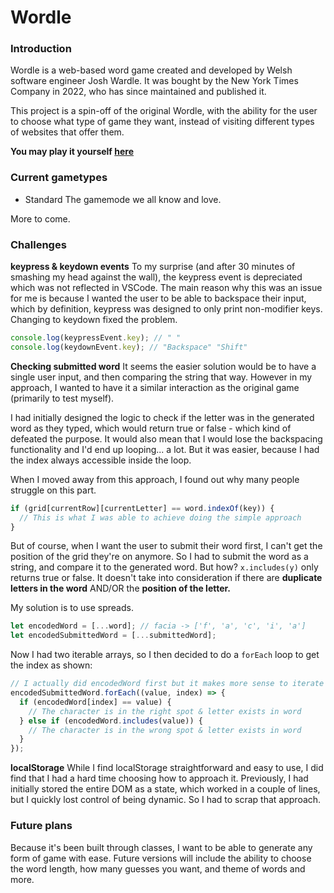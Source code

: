 # Wordle

### Introduction

Wordle is a web-based word game created and developed by Welsh software engineer Josh Wardle. It was bought by the New York Times Company in 2022, who has since maintained and published it.

This project is a spin-off of the original Wordle, with the ability for the user to choose what type of game they want, instead of visiting different types of websites that offer them.

**You may play it yourself [here](https://joelmce.github.io/wordle/ "here")**

### Current gametypes

- Standard
  The gamemode we all know and love.

More to come.

### Challenges

**keypress & keydown events**
To my surprise (and after 30 minutes of smashing my head against the wall), the keypress event is depreciated which was not reflected in VSCode. The main reason why this was an issue for me is because I wanted the user to be able to backspace their input, which by definition, keypress was designed to only print non-modifier keys. Changing to keydown fixed the problem.

```javascript
console.log(keypressEvent.key); // " "
console.log(keydownEvent.key); // "Backspace" "Shift"
```

**Checking submitted word**
It seems the easier solution would be to have a single user input, and then comparing the string that way. However in my approach, I wanted to have it a similar interaction as the original game (primarily to test myself).

I had initially designed the logic to check if the letter was in the generated word as they typed, which would return true or false - which kind of defeated the purpose. It would also mean that I would lose the backspacing functionality and I'd end up looping... a lot. But it was easier, because I had the index always accessible inside the loop.

When I moved away from this approach, I found out why many people struggle on this part.

```javascript
if (grid[currentRow][currentLetter] == word.indexOf(key)) {
  // This is what I was able to achieve doing the simple approach
}
```

But of course, when I want the user to submit their word first, I can't get the position of the grid they're on anymore. So I had to submit the word as a string, and compare it to the generated word. But how? `x.includes(y)` only returns true or false. It doesn't take into consideration if there are **duplicate letters in the word** AND/OR the **position of the letter.**

My solution is to use spreads.

```javascript
let encodedWord = [...word]; // facia -> ['f', 'a', 'c', 'i', 'a']
let encodedSubmittedWord = [...submittedWord];
```

Now I had two iterable arrays, so I then decided to do a `forEach` loop to get the index as shown:

```javascript
// I actually did encodedWord first but it makes more sense to iterate through the users submission rather than the constant word itself
encodedSubmittedWord.forEach((value, index) => {
  if (encodedWord[index] == value) {
    // The character is in the right spot & letter exists in word
  } else if (encodedWord.includes(value)) {
    // The character is in the wrong spot & letter exists in word
  }
});
```

**localStorage**
While I find localStorage straightforward and easy to use, I did find that I had a hard time choosing how to approach it. Previously, I had initially stored the entire DOM as a state, which worked in a couple of lines, but I quickly lost control of being dynamic. So I had to scrap that approach.

### Future plans

Because it's been built through classes, I want to be able to generate any form of game with ease. Future versions will include the ability to choose the word length, how many guesses you want, and theme of words and more.
